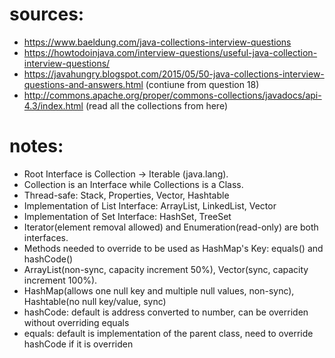 # sources:
- https://www.baeldung.com/java-collections-interview-questions
- https://howtodoinjava.com/interview-questions/useful-java-collection-interview-questions/
- https://javahungry.blogspot.com/2015/05/50-java-collections-interview-questions-and-answers.html (contiune from question 18)
- http://commons.apache.org/proper/commons-collections/javadocs/api-4.3/index.html (read all the collections from here)


# notes:
- Root Interface is Collection -> Iterable (java.lang).
- Collection is an Interface while Collections is a Class.
- Thread-safe: Stack, Properties, Vector, Hashtable
- Implementation of List Interface: ArrayList, LinkedList, Vector
- Implementation of Set Interface: HashSet, TreeSet
- Iterator(element removal allowed) and Enumeration(read-only) are both interfaces.
- Methods needed to override to be used as HashMap's Key: equals() and hashCode()
- ArrayList(non-sync, capacity increment 50%), Vector(sync, capacity increment 100%).
- HashMap(allows one null key and multiple null values, non-sync), Hashtable(no null key/value, sync)
- hashCode: default is address converted to number, can be overriden without overriding equals
- equals: default is implementation of the parent class, need to override hashCode if it is overriden